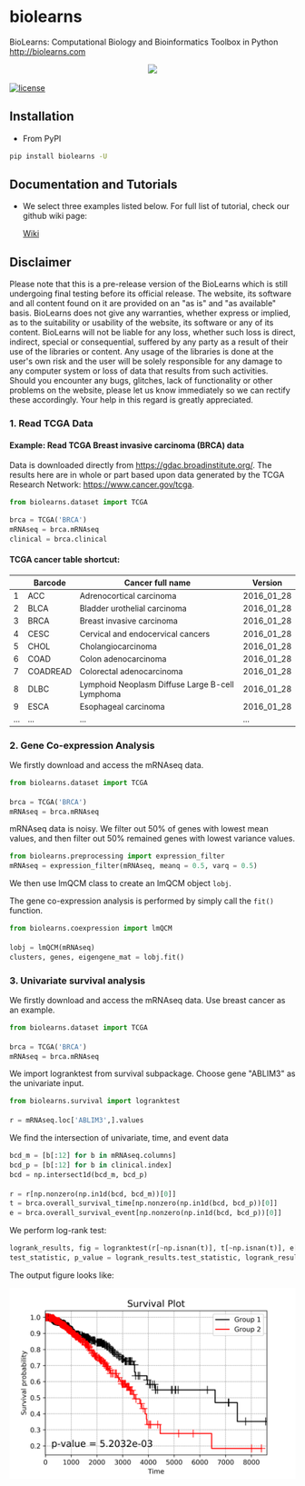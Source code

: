 # biolearns
BioLearns: Computational Biology and Bioinformatics Toolbox in Python http://biolearns.com

<div style="text-align:center"><img src="http://biolearns.com/img/logo.png" width=300/></div>

[![license](https://img.shields.io/github/license/mashape/apistatus.svg?maxAge=2592000)](https://github.com/huangzhii/biolearns/blob/master/LICENSE)

## Installation

* From PyPI

```bash
pip install biolearns -U
```

## Documentation and Tutorials

* We select three examples listed below. For full list of tutorial, check our github wiki page:

    [Wiki](https://github.com/huangzhii/biolearns/wiki)

## Disclaimer
Please note that this is a pre-release version of the BioLearns which is still undergoing final testing before its official release. The website, its software and all content found on it are provided on an "as is" and "as available" basis. BioLearns does not give any warranties, whether express or implied, as to the suitability or usability of the website, its software or any of its content. BioLearns will not be liable for any loss, whether such loss is direct, indirect, special or consequential, suffered by any party as a result of their use of the libraries or content. Any usage of the libraries is done at the user's own risk and the user will be solely responsible for any damage to any computer system or loss of data that results from such activities. Should you encounter any bugs, glitches, lack of functionality or other problems on the website, please let us know immediately so we can rectify these accordingly. Your help in this regard is greatly appreciated.



### 1. Read TCGA Data

#### Example: Read TCGA Breast invasive carcinoma (BRCA) data

Data is downloaded directly from https://gdac.broadinstitute.org/.
The results here are in whole or part based upon data generated by 
the TCGA Research Network: https://www.cancer.gov/tcga.

```python
from biolearns.dataset import TCGA
```

```python
brca = TCGA('BRCA')
mRNAseq = brca.mRNAseq
clinical = brca.clinical
```

#### TCGA cancer table shortcut:

|              | Barcode            | Cancer full name         | Version            |
|---|---|---|---|
| 1      |  ACC          |  Adrenocortical carcinoma     | 2016_01_28 |
| 2      |  BLCA         |  Bladder urothelial carcinoma         | 2016_01_28 |
| 3      |  BRCA         |  Breast invasive carcinoma    | 2016_01_28 |
| 4      |  CESC         |  Cervical and endocervical cancers    | 2016_01_28 |
| 5      |  CHOL         |  Cholangiocarcinoma   | 2016_01_28 |
| 6      |  COAD         |  Colon adenocarcinoma         | 2016_01_28 |
| 7      |  COADREAD     |  Colorectal adenocarcinoma    | 2016_01_28 |
| 8      |  DLBC         |  Lymphoid Neoplasm Diffuse Large B-cell Lymphoma      | 2016_01_28 |
| 9      |  ESCA         |  Esophageal carcinoma         | 2016_01_28 |
| ...     |  ...         |  ...          | ... |


### 2. Gene Co-expression Analysis

We firstly download and access the mRNAseq data.
```python
from biolearns.dataset import TCGA

brca = TCGA('BRCA')
mRNAseq = brca.mRNAseq
```

mRNAseq data is noisy. We filter out 50% of genes with lowest mean values, and then filter out 50% remained genes with lowest variance values.

```python
from biolearns.preprocessing import expression_filter
mRNAseq = expression_filter(mRNAseq, meanq = 0.5, varq = 0.5)
```

We then use lmQCM class to create an lmQCM object ```lobj```.

The gene co-expression analysis is performed by simply call the ```fit()``` function.

```python
from biolearns.coexpression import lmQCM

lobj = lmQCM(mRNAseq)
clusters, genes, eigengene_mat = lobj.fit()
```

### 3. Univariate survival analysis

We firstly download and access the mRNAseq data. Use breast cancer as an example.
```python
from biolearns.dataset import TCGA

brca = TCGA('BRCA')
mRNAseq = brca.mRNAseq
```

We import logranktest from survival subpackage. Choose gene "ABLIM3" as the univariate input.
```python
from biolearns.survival import logranktest

r = mRNAseq.loc['ABLIM3',].values
```

We find the intersection of univariate, time, and event data
```python
bcd_m = [b[:12] for b in mRNAseq.columns]
bcd_p = [b[:12] for b in clinical.index]
bcd = np.intersect1d(bcd_m, bcd_p)

r = r[np.nonzero(np.in1d(bcd, bcd_m))[0]]
t = brca.overall_survival_time[np.nonzero(np.in1d(bcd, bcd_p))[0]]
e = brca.overall_survival_event[np.nonzero(np.in1d(bcd, bcd_p))[0]]
```

We perform log-rank test:

```python
logrank_results, fig = logranktest(r[~np.isnan(t)], t[~np.isnan(t)], e[~np.isnan(t)])
test_statistic, p_value = logrank_results.test_statistic, logrank_results.p_value
```

The output figure looks like:

<div style="text-align:center"><img src="https://github.com/huangzhii/biolearns/blob/master/figures/survival_plot_BRCA_ABLIM3.png" width=600/></div>
